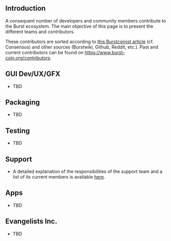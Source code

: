 Introduction
-------------

A consequent number of developers and community members contribute to the Burst ecosystem. The main objective of this page is to present the different teams and contributors.

These contributors are sorted according to [this Burstcoinist article](https://www.burstcoin.ist/2018/06/23/the-economy-of-scale-next-steps-for-burst/) (cf. Consensus) and other sources (Burstwiki, Github, Reddit, etc.). Past and current contributors can be found on <https://www.burst-coin.org/contributors>.

GUI Dev/UX/GFX
-------------

* TBD

Packaging
-------------

* TBD

Testing
-------------

* TBD

Support
-------------

* A detailed explanation of the responsibilities of the support team and a list of its current members is available [here](team-support.md).

Apps
-------------

* TBD

Evangelists Inc.
-------------

* TBD
